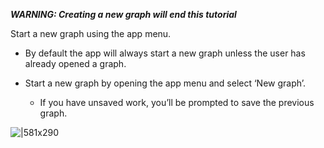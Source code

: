 ***WARNING: Creating a new graph will end this tutorial***

Start a new graph using the app menu.

* By default the app will always start a new graph unless the user has already opened a graph.

* Start a new graph by opening the app menu and select ‘New graph’.
  * If you have unsaved work, you’ll be prompted to save the previous graph.

![|581x290](https://lh4.googleusercontent.com/UkPjjEXZBtbP5OFi-ihj-Ibg4iqQY3mORO-KAfYyC-fGQKh1SqS8xCDc9dJP44Q_CgdfaOZN-70b-K_CQl1CzVb7-mnQeezztT0czAfZHDvBunmSFLj3xjUgW9y-pi7q0oEBN4AFPNi37PCIvA7p78CzFMK8CCDvE_mFR6Cd3fW5wPvibXuhSIOOuA)